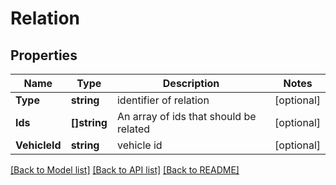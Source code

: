 # Relation

## Properties
Name | Type | Description | Notes
------------ | ------------- | ------------- | -------------
**Type** | **string** | identifier of relation | [optional] 
**Ids** | **[]string** | An array of ids that should be related | [optional] 
**VehicleId** | **string** | vehicle id | [optional] 

[[Back to Model list]](../README.md#documentation-for-models) [[Back to API list]](../README.md#documentation-for-api-endpoints) [[Back to README]](../README.md)


